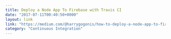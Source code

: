 ```yaml
---
title: Deploy a Node App To Firebase with Travis CI
date: "2017-07-11T00:40:50+0000"
layout: link
link: "https://medium.com/@harrygogonis/how-to-deploy-a-node-app-to-firebase-via-travis-ci-c9f7977f1f5d"
category: "Continuous Integration"
---
```

